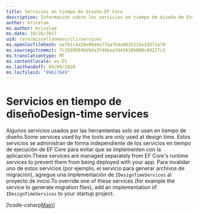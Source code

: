 ```yaml
---
title: Servicios en tiempo de diseño-EF Core
description: Información sobre los servicios en tiempo de diseño de Entity Framework Core
author: bricelam
ms.author: bricelam
ms.date: 10/26/2017
uid: core/miscellaneous/cli/services
ms.openlocfilehash: aa761c4a20e0848a77aa7b4ad625124a1d372a70
ms.sourcegitcommit: 7c3939504bb9da3f46bea3443638b808c04227c2
ms.translationtype: MT
ms.contentlocale: es-ES
ms.lasthandoff: 09/09/2020
ms.locfileid: "89617849"
---
```

# <a name="design-time-services"></a><span data-ttu-id="e852c-103">Servicios en tiempo de diseño</span><span class="sxs-lookup"><span data-stu-id="e852c-103">Design-time services</span></span>

<span data-ttu-id="e852c-104">Algunos servicios usados por las herramientas solo se usan en tiempo de diseño.</span><span class="sxs-lookup"><span data-stu-id="e852c-104">Some services used by the tools are only used at design time.</span></span> <span data-ttu-id="e852c-105">Estos servicios se administran de forma independiente de los servicios en tiempo de ejecución de EF Core para evitar que se implementen con la aplicación.</span><span class="sxs-lookup"><span data-stu-id="e852c-105">These services are managed separately from EF Core's runtime services to prevent them from being deployed with your app.</span></span> <span data-ttu-id="e852c-106">Para invalidar uno de estos servicios (por ejemplo, el servicio para generar archivos de migración), agregue una implementación de `IDesignTimeServices` al proyecto de inicio.</span><span class="sxs-lookup"><span data-stu-id="e852c-106">To override one of these services (for example the service to generate migration files), add an implementation of `IDesignTimeServices` to your startup project.</span></span>

[!code-csharp[Main](../../../../samples/core/Miscellaneous/CommandLine/DesignTimeServices.cs)]
